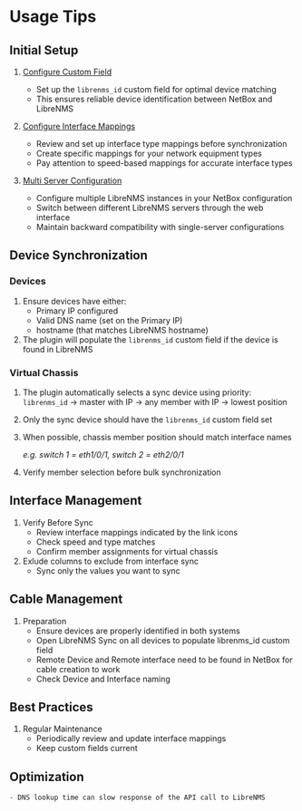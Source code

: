 # Usage Tips

## Initial Setup

1. [Configure Custom Field](custom_field.md)
    - Set up the `librenms_id` custom field for optimal device matching
    - This ensures reliable device identification between NetBox and LibreNMS

2. [Configure Interface Mappings](interface_mappings.md)
    - Review and set up interface type mappings before synchronization
    - Create specific mappings for your network equipment types
    - Pay attention to speed-based mappings for accurate interface types

3. [Multi Server Configuration](multi_server_configuration.md)
    - Configure multiple LibreNMS instances in your NetBox configuration
    - Switch between different LibreNMS servers through the web interface
    - Maintain backward compatibility with single-server configurations

## Device Synchronization

### Devices
1. Ensure devices have either:
    - Primary IP configured
    - Valid DNS name (set on the Primary IP)
    - hostname (that matches LibreNMS hostname)
2. The plugin will populate the `librenms_id` custom field if the device is found in LibreNMS

### Virtual Chassis
1. The plugin automatically selects a sync device using priority: `librenms_id` → master with IP → any member with IP → lowest position
2. Only the sync device should have the `librenms_id` custom field set
3. When possible, chassis member position should match interface names 
    
    *e.g. switch 1 = eth1/0/1, switch 2 = eth2/0/1*

4. Verify member selection before bulk synchronization

## Interface Management

1.  Verify Before Sync
    - Review interface mappings indicated by the link icons
    - Check speed and type matches
    - Confirm member assignments for virtual chassis
2. Exlude columns to exclude from interface sync
    - Sync only the values you want to sync

## Cable Management

1. Preparation
    - Ensure devices are properly identified in both systems
    - Open LibreNMS Sync on all devices to populate librenms_id custom field
    - Remote Device and Remote interface need to be found in NetBox for cable creation to work
    - Check Device and Interface naming

## Best Practices

1. Regular Maintenance
    - Periodically review and update interface mappings
    - Keep custom fields current


## Optimization
    - DNS lookup time can slow response of the API call to LibreNMS
